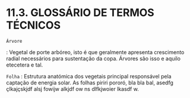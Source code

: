 # 11.3. **GLOSSÁRIO DE TERMOS TÉCNICOS**

`Árvore`

:   Vegetal de porte arbóreo, isto é que geralmente apresenta crescimento radial necessários para sustentação da copa. Árvores são isso e aquilo etecetera e tal. 


`Folha`
: Estrutura anatómica dos vegetais principal responsável pela captação de energia solar. As folhas piriri pororó, bla bla bal, asedfg çlkajçskjdf alsj fowijw   alkjdf ow ns dlfkjwoier  lkasdf w.

